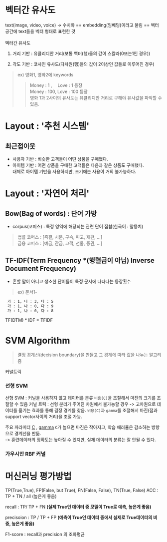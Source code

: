 # 벡터간 유사도
text(image, video, voice) -> 수치화 == embedding(임베딩)이라고 불림
== 벡터공간에 text들을 벡터 형태로 표현한 것
<br></br>
벡터간 유사도
1. 거리 기반 : 유클리디안 거리(보통 백터(행)들의 값이 스칼라(0또는1인 경우))

2. 각도 기반 : 코사인 유사도(다차원(행)들의 값이 2이상인 값들로 이루어진 경우)
> ex) 영화1, 영화2에 keywords
>>Money : 1 , 　Love : 1 등장<br>
Money : 100, Love : 100 등장 <br>
영화 1과 2사이의 유사도는 유클리디안 거리로 구해야 유사값을 파악할 수 있음.


# Layout : '추천 시스템'
## 최근접이웃
- 사용자 기반 : 비슷한 고객들이 어떤 상품을 구매했다.
- 아이템 기반 : 어떤 상품을 구매한 고객들은 다음과 같은 상품도 구매했다. <br>
대체로 아이템 기반을 사용하지만, 초기에는 사용이 거의 불가능하다.

# Layout : '자연어 처리'
## Bow(Bag of words) : 단어 가방
- corpus(코퍼스) : 특정 영역에 해당되는 관련 단어 집합(한국어 : 말뭉치)<br>
>법률 코퍼스 : [즉결, 처분, 구속, 피고, 재판, ...]<br>
금융 코퍼스 : [예금, 잔금, 고객, 선물, 증권, ...]

## TF-IDF(Term Frequency *(행렬곱이 아님) Inverse Document Frequency)
- 흔할 말이 아니고 생소한 단어들이 특정 문서에 나타나는 등장횟수
> ex) 문서1-
```markdown
 가 : 1, 나 : 3, 다 : 5
 가 : 1, 나 : 0, 다 : 9
 가 : 1, 나 : 0, 다 : 8
```
TF(DTM) * IDF = TFIDF

# SVM Algorithm

>결정 경계선(decision boundary)을 만들고 그 경계에 따라 값을 나누는 알고리즘

커널트릭
### 선형 SVM
선형 SVM : 커널을 사용하지 않고 데이터를 분류
`비용(C)`을 조절해서 마진의 크기를 조절할 수 있음
커널 트릭 : 선형 분리가 주어진 차원에서 불가능할 경우 -> 고차원으로 데이터를 옮기는 효과를 통해 결정 경계를 찾음.
`비용(C)`과 `gamma`를 조절해서 마진(점과 support vector사이의 거리)을 조절 가능.

주요 파라미터 <u>C</u> , <u>gamma</u>
`C`가 높으면 마진은 작아지고, 학습 에러율은 감소하는 방향으로 경계선을 만듦.<br>
-> 훈련데이터의 정확도는 높아질 수 있지만, 실제 데이터의 분류는 잘 안될 수 있다.

### 가우시안 RBF 커널

# 머신러닝 평가방법
TP(True,True), FP(False, but True), FN(False, False), TN(True, False)
ACC : TP + TN / all (높은게 좋음)  

recall : TP/ TP + FN
**(실제 True인 데이터 중 모델이 True로 예측, 높은게 좋음)**

precisoion : TP / TP + FP
**(예측이 True인 데이터 중에서 실제로 True데이터의 비중, 높은게 좋음)**

F1-score : recall과 precision 의 조화평균